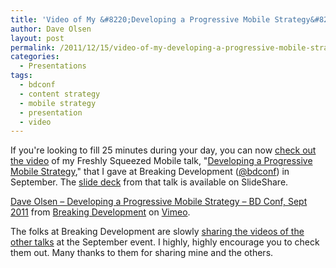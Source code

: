 ```yaml
---
title: 'Video of My &#8220;Developing a Progressive Mobile Strategy&#8221; Freshly Squeezed Mobile Talk Now Available'
author: Dave Olsen
layout: post
permalink: /2011/12/15/video-of-my-developing-a-progressive-mobile-strategy-freshly-squeezed-mobile-talk-now-available
categories:
  - Presentations
tags:
  - bdconf
  - content strategy
  - mobile strategy
  - presentation
  - video
---
```

If you're looking to fill 25 minutes during your day, you can now [check out the video][1] of my Freshly Squeezed Mobile talk, "[Developing a Progressive Mobile Strategy][2]," that I gave at Breaking Development ([@bdconf][3]) in September. The [slide deck][2] from that talk is available on SlideShare.

[Dave Olsen – Developing a Progressive Mobile Strategy – BD Conf, Sept 2011][1] from [Breaking Development][4] on [Vimeo][5].

The folks at Breaking Development are slowly [sharing the videos of the other talks][6] at the September event. I highly, highly encourage you to check them out. Many thanks to them for sharing mine and the others.

 [1]: http://vimeo.com/33675962
 [2]: http://www.slideshare.net/dmolsenwvu/developing-a-progressive-mobile-strategy-bdconf-version
 [3]: http://twitter.com/bdconf
 [4]: http://vimeo.com/bdconf
 [5]: http://vimeo.com
 [6]: http://2012.bdconf.com/pastevents